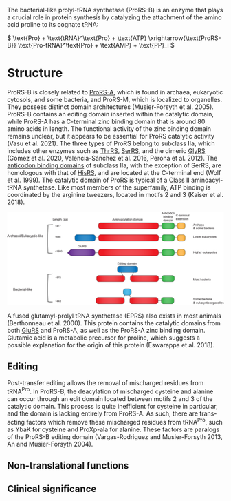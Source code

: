 The bacterial-like prolyl-tRNA synthetase (ProRS-B) is an enzyme that plays a crucial role in protein synthesis by catalyzing the attachment of the amino acid proline to its cognate tRNA:




$ \text{Pro} + \text{tRNA}^\text{Pro} + \text{ATP} \xrightarrow{\text{ProRS-B}} \text{Pro-tRNA}^\text{Pro} + \text{AMP} + \text{PP}_i  $




# Structure

ProRS-B is closely related to [ProRS-A](/class2/pro1), which is found in archaea, eukaryotic cytosols, and some bacteria, and ProRS-M, which is localized to organelles.
They possess distinct domain architectures (Musier-Forsyth et al. 2005). ProRS-B contains an editing domain inserted within the catalytic domain, while ProRS-A has a C-terminal zinc binding domain that is around 80 amino acids in length. The functional activity of the zinc binding domain remains unclear, but it appears to be essential for ProRS catalytic activity (Vasu et al. 2021). 
The three types of ProRS belong to subclass IIa, which includes other enzymes such as [ThrRS](/class2/thr), [SerRS](/class2/ser1), and the dimeric [GlyRS](/class2/gly1) (Gomez et al. 2020, Valencia-Sánchez et al. 2016, Perona et al. 2012). The [anticodon binding domains](/superfamily/class2/Anticodon_binding_domain_HGPT) of subclass IIa, with the exception of SerRS, are homologous with that of [HisRS](/class2/his), and are located at the C-terminal end (Wolf et al. 1999). The catalytic domain of ProRS is typical of a Class II aminoacyl-tRNA synthetase. Like most members of the superfamily, ATP binding is coordinated by the arginine tweezers, located in motifs 2 and 3 (Kaiser et al. 2018). 


<img src="/fig/ProRS_domain_architectures.png" alt="ProRS domain architecture"/>




A fused glutamyl-prolyl tRNA synthetase (EPRS) also exists in most animals  (Berthonneau et al. 2000). 
This protein contains the catalytic domains from both <a href="/class1/glu3">GluRS</a> and ProRS-A, as well as the ProRS-A zinc binding domain. Glutamic acid is a metabolic precursor for proline, which suggests a possible explanation for the origin of this protein (Eswarappa et al. 2018).





## Editing


Post-transfer editing allows the removal of mischarged residues from $\text{tRNA}^\text{Pro}$. In ProRS-B, the deacylation of mischarged cysteine and alanine can occur through an edit domain located between motifs 2 and 3 of the catalytic domain. This process is quite inefficient for cysteine in particular, and the domain is lacking entirely from ProRS-A.  As such, there are trans-acting factors which remove these mischarged residues from $\text{tRNA}^\text{Pro}$, such as YbaK for cysteine and ProXp-ala for alanine. These factors are paralogs of the ProRS-B editing domain (Vargas-Rodriguez and Musier-Forsyth 2013, An and Musier-Forsyth 2004). 



## Non-translational functions



## Clinical significance
